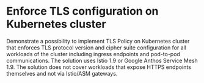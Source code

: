 # Enforce TLS configuration on Kubernetes cluster

Demonstrate a possibility to implement TLS Policy on Kubernetes cluster that enforces TLS protocol version
and cipher suite configuration for all workloads of the cluster including ingress endpoints and pod-to-pod
communications.
The solution uses Istio 1.9 or Google Anthos Service Mesh 1.9.
The solution does not cover workloads that expose HTTPS endpoints themselves and not via Istio/ASM gateways.
